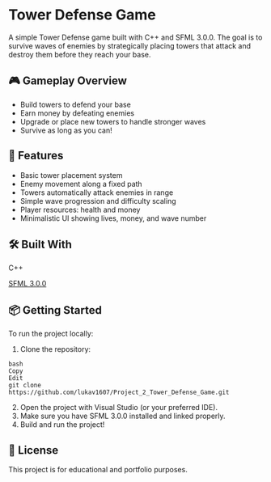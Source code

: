 # Tower Defense Game

A simple Tower Defense game built with C++ and SFML 3.0.0.
The goal is to survive waves of enemies by strategically placing towers that attack and destroy them before they reach your base.

## 🎮 Gameplay Overview
- Build towers to defend your base
- Earn money by defeating enemies
- Upgrade or place new towers to handle stronger waves
- Survive as long as you can!

## 🚀 Features
- Basic tower placement system
- Enemy movement along a fixed path
- Towers automatically attack enemies in range
- Simple wave progression and difficulty scaling
- Player resources: health and money
- Minimalistic UI showing lives, money, and wave number

## 🛠️ Built With
C++

[SFML 3.0.0](https://www.sfml-dev.org/)

## 📦 Getting Started
To run the project locally:
1. Clone the repository:
```
bash
Copy
Edit
git clone https://github.com/lukav1607/Project_2_Tower_Defense_Game.git
```
2. Open the project with Visual Studio (or your preferred IDE).
3. Make sure you have SFML 3.0.0 installed and linked properly.
4. Build and run the project!

## 📜 License
This project is for educational and portfolio purposes.
